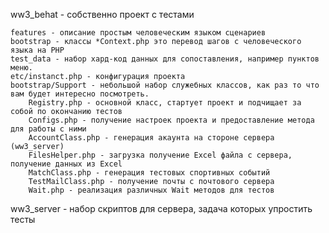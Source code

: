 ww3_behat - собственно проект с тестами

    features - описание простым человеческим языком сценариев
    bootstrap - классы *Context.php это перевод шагов с человеческого языка на PHP
    test_data - набор хард-код данных для сопоставления, например пунктов меню.
    etc/instanct.php - конфигурация проекта
    bootstrap/Support - небольшой набор служебных классов, как раз то что вам будет интересно посмотреть.
        Registry.php - основной класс, стартует проект и подчищает за собой по окончанию тестов
        Configs.php - получение настроек проекта и предоставление метода для работы с ними
        AccountClass.php - генерация акаунта на стороне сервера (ww3_server)
        FilesHelper.php - загрузка получение Excel файла с сервера, получение данных из Excel
        MatchClass.php - генерация тестовых спортивных событий
        TestMailClass.php - получение почты с почтового сервера
        Wait.php - реализация различных Wait методов для тестов

ww3_server - набор скриптов для сервера, задача которых упростить тесты 
